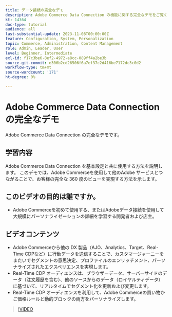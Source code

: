 ```yaml
---
title: データ接続の完全なデモ
description: Adobe Commerce Data Connection の機能に関する完全なデモをご覧ください
kt: 14364
doc-type: tutorial
audience: all
last-substantial-update: 2023-11-08T00:00:00Z
feature: Configuration, System, Personalization
topic: Commerce, Administration, Content Management
role: Admin, Leader, User
level: Beginner, Intermediate
exl-id: f17c3be6-8ef2-4972-a8cc-089ff4a2be3b
source-git-commit: e306b2cd26506f6a7ef37c2d416be7172dc3c0d2
workflow-type: tm+mt
source-wordcount: '171'
ht-degree: 0%

---
```


# Adobe Commerce Data Connection の完全なデモ

Adobe Commerce Data Connection の完全なデモです。

## 学習内容

Adobe Commerce Data Connection を基本設定と共に使用する方法を説明します。 このデモでは、Adobe Commerceを使用して他のAdobe サービスとつながることで、お客様の完全な 360 度のビューを実現する方法を示します。

## このビデオの目的は誰ですか。

* Adobe Commerceを初めて使用する、またはAdobeデータ接続を使用して大規模にパーソナライゼーションの詳細を学習する開発者および店主。

## ビデオコンテンツ

* Adobe Commerceから他の DX 製品（AJO、Analytics、Target、Real-Time CDPなど）に行動データを送信することで、カスタマージャーニーをまたいでセグメントの意思決定、プロファイルのエンリッチメント、パーソナライズされたエクスペリエンスを実現します。
* Real-Time CDP オーディエンスは、ブラウザーデータ、サーバーサイドのデータ（注文履歴を含む）、他のソースからのデータ（ロイヤルティデータ）に基づいて、リアルタイムでセグメント化を更新および変更します。
* Real-Time CDP オーディエンスを利用して、Adobe Commerceの買い物かご価格ルールと動的ブロックの両方をパーソナライズします。

>[!VIDEO](https://video.tv.adobe.com/v/3425591?learn=on)
